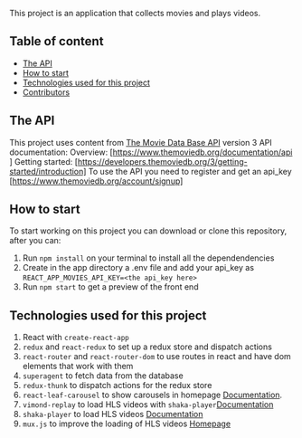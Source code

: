 This project is an application that collects movies and plays videos.

## Table of content
* [The API](#The-API)
* [How to start](#How-to-start)
* [Technologies used for this project](#Technologies-used-for-this-project)
* [Contributors](#Contributors)

## The API
This project uses content from [The Movie Data Base​ API](https://www.themoviedb.org/) version 3
API documentation:
Overview: [​https://www.themoviedb.org/documentation/api​]
Getting started: [​https://developers.themoviedb.org/3/getting-started/introduction​]
To use the API you need to register and get an ​api_key​ [https://www.themoviedb.org/account/signup]

## How to start
To start working on this project you can download or clone this repository, after you can:

1. Run `npm install` on your terminal to install all the dependendencies
2. Create in the app directory a .env file and add your api_key as `REACT_APP_MOVIES_API_KEY=<the api_key here>`
3. Run `npm start` to get a preview of the front end

## Technologies used for this project
1. React with `create-react-app`
2. `redux` and `react-redux` to set up a redux store and dispatch actions
3. `react-router` and `react-router-dom` to use routes in react and have dom elements that work with them
4. `superagent` to fetch data from the database 
5. `redux-thunk` to dispatch actions for the redux store
6. `react-leaf-carousel` to show carousels in homepage [Documentation](https://github.com/leaffm/react-infinite-carousel#readme).
7. `vimond-replay` to load HLS videos with `shaka-player`[Documentation](https://github.com/vimond/replay)
8. `shaka-player` to load HLS videos [Documentation](https://github.com/google/shaka-player)
9. `mux.js` to improve the loading of HLS videos [Homepage](https://github.com/videojs/mux.js/)
